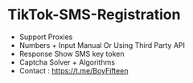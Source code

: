 # TikTok-SMS-Registration
- Support Proxies
- Numbers + Input Manual Or Using Third Party API
- Response Show SMS key token 
- Captcha Solver + Algorithms
- Contact : https://t.me/BoyFifteen
 
